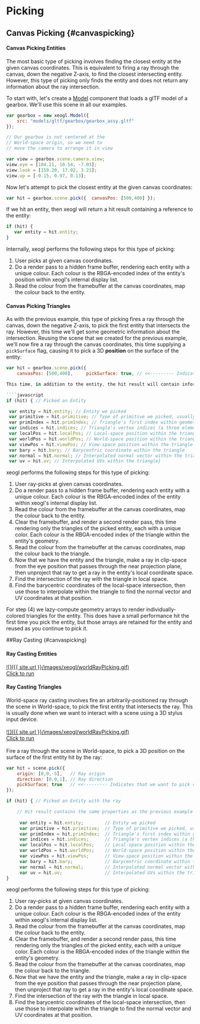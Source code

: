 # Picking

## Canvas Picking {#canvaspicking}
 
#### Canvas Picking Entities 
The most basic type of picking involves finding the closest entity at the given canvas coordinates. This is equivalent to firing a ray through the canvas, down the negative Z-axis, to find the closest intersecting entity. However, this type of  picking only finds the entity and does not return any information about the ray intersection.


To start with, let's create a [Model](http://xeogl.org/docs/classes/Model.html) component that loads a glTF model of a gearbox. We'll use this scene in all our examples.

````javascript 
var gearbox = new xeogl.Model({ 
    src: "models/gltf/gearbox/gearbox_assy.gltf" 
});  

// Our gearbox is not centered at the 
// World-space origin, so we need to 
// move the camera to arrange it in view 

var view = gearbox.scene.camera.view; 
view.eye = [184.21, 10.54, -7.03]; 
view.look = [159.20, 17.02, 3.21]; 
view.up = [-0.15, 0.97, 0.13]; 
````

  Now let's attempt to pick the closest entity at the given canvas coordinates:  

````javascript 
var hit = gearbox.scene.pick({  canvasPos: [500,400] });
````

 If we hit an entity, then xeogl will return a hit result containing a reference to the entity: 

````javascript 
if (hit) { 
   var entity = hit.entity;  
}
````

Internally, xeogl performs the following steps for this type of picking:  

1. User picks at given canvas coordinates. 
2. Do a render pass to a hidden frame buffer, rendering each entity with a unique colour. Each colour is the RBGA-encoded index of the entity's position within xeogl's internal display list. 
3. Read the colour from the framebuffer at the canvas coordinates, map the colour back to the entity. 

#### Canvas Picking Triangles

As with the previous example, this type of picking fires a ray through the canvas, down the negative Z-axis, to pick the first entity that intersects the ray. However, this time we'll get some geometric information about the intersection.
Reusing the scene that we created for the previous example, we'll now fire a ray through the canvas coordinates, this time  supplying a ````pickSurface```` flag, causing it to pick a 3D **position** on the surface of the entity:

````javascript
var hit = gearbox.scene.pick({      
    canvasPos: [500,400],     pickSurface: true, // <<--------- Indicates that we want to pick on surface });````

This time, in addition to the entity, the hit result will contain information about the position that we picked on the entity's surface:

````javascript
if (hit) { // Picked an Entity

 var entity = hit.entity; // Entity we picked 
 var primitive = hit.primitive; // Type of primitive we picked, usually "triangles" 
 var primIndex = hit.primIndex; // Triangle's first index within geometry indices 
 var indices = hit.indices; // Triangle's vertex indices (a three element array) 
 var localPos = hit.localPos; // Local-space position within the triangle 
 var worldPos = hit.worldPos; // World-space position within the triangle 
 var viewPos = hit.viewPos; // View-space position within the triangle 
 var bary = hit.bary; // Barycentric coordinate within the triangle 
 var normal = hit.normal; // Interpolated normal vector within the triangle 
 var uv = hit.uv; // Interpolated UVs within the triangle}
````

xeogl performs the following steps for this type of picking: 

 1. User ray-picks at given canvas coordinates.
 2. Do a render pass to a hidden frame buffer, rendering each entity with a unique colour. Each colour is the RBGA-encoded index of the entity within xeogl's internal display list.
 3. Read the colour from the framebuffer at the canvas coordinates, map the colour back to the entity. 
 4. Clear the framebuffer, and render a second render pass, this time rendering only the triangles of the picked entity, each with a unique color. Each colour is the RBGA-encoded index of the triangle within the entity's geometry.
 5. Read the colour from the framebuffer at the canvas coordinates, map the colour back to the triangle.
 6. Now that we have the entity and the triangle, make a ray in clip-space from the eye position that passes through the near projection plane, then unproject that ray to get a ray in the entity's local coordinate space.
 7. Find the intersection of the ray with the triangle in local space.
 8. Find the barycentric coordinates of the local-space intersection, then use those to interpolate within the triangle to find the normal vector and UV coordinates at that position.

For step (4) we lazy-compute geometry arrays to render individually-colored triangles for the entity. This does have a small performance hit the first time you pick the entity, but those arrays are retained for the entity and reused as you continue to pick it.


##Ray Casting {#canvaspicking}

#### Ray Casting Entities

[![]({{ site.url }}/images/xeogl/worldRayPicking.gif)](http://xeogl.org/examples/#interaction_picking_raycasting_triangles) 
<br>[Click to run](http://xeogl.org/examples/#interaction_picking_raycasting_triangles) 

#### Ray Casting Triangles

World-space ray casting involves fire an arbitrarily-positioned ray through the scene in World-space, to pick 
 the first entity that intersects the ray. This is usually done when we want to interact with a 
  scene using a 3D stylus input device.<br><br>
[![]({{ site.url }}/images/xeogl/worldRayPicking.gif)](http://xeogl.org/examples/#interaction_picking_raycasting_triangles) 
<br>[Click to run](http://xeogl.org/examples/#interaction_picking_raycasting_triangles) 
<br><br>
Fire a ray through the scene in World-space, to pick a 3D position on the surface of the first entity hit by the ray:

````javascript
var hit = scene.pick({
    origin: [0,0,-5],   // Ray origin
    direction: [0,0,1], // Ray direction
    pickSurface: true   // <<--------- Indicates that we want to pick on surface
});

if (hit) { // Picked an Entity with the ray

    // Hit result contains the same properties as the previous example    
    
     var entity = hit.entity;        // Entity we picked
     var primitive = hit.primitive;  // Type of primitive we picked, usually "triangles"
     var primIndex = hit.primIndex;  // Triangle's first index within geometry indices
     var indices = hit.indices;      // Triangle's vertex indices (a three element array)
     var localPos = hit.localPos;    // Local-space position within the triangle
     var worldPos = hit.worldPos;    // World-space position within the triangle
     var viewPos = hit.viewPos;      // View-space position within the triangle
     var bary = hit.bary;            // Barycentric coordinate within the triangle
     var normal = hit.normal;        // Interpolated normal vector within the triangle
     var uv = hit.uv;                // Interpolated UVs within the triangle
}
````

xeogl performs the following steps for this type of picking: 
 
1. User ray-picks at given canvas coordinates.
2. Do a render pass to a hidden frame buffer, rendering each entity with a unique colour. Each colour is the RBGA-encoded 
index of the entity within xeogl's internal display list.
3. Read the colour from the framebuffer at the canvas coordinates, map the colour back to the entity. 
4. Clear the framebuffer, and render a second render pass, this time rendering only the triangles of the picked entity, 
each with a unique color. Each colour is the RBGA-encoded index of the triangle within the entity's geometry.
5. Read the colour from the framebuffer at the canvas coordinates, map the colour back to the triangle.
6. Now that we have the entity and the triangle, make a ray in clip-space from the eye position that passes through 
the near projection plane, then unproject that ray to get a ray in the entity's local coordinate space.
7. Find the intersection of the ray with the triangle in local space.
8. Find the barycentric coordinates of the local-space intersection, then use those to interpolate within the triangle 
to find the normal vector and UV coordinates at that position.  